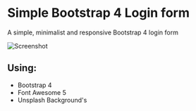 # Simple Bootstrap 4 Login form

A simple, minimalist and responsive Bootstrap 4 login form

![Screenshot](https://i.imgur.com/MmVhKCj.jpg)

## Using:
 - Bootstrap 4
 - Font Awesome 5
 - Unsplash Background's
